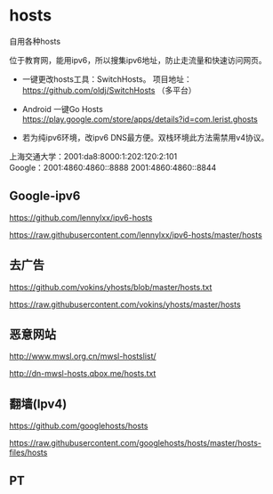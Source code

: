 # hosts
自用各种hosts

位于教育网，能用ipv6，所以搜集ipv6地址，防止走流量和快速访问网页。

* 一键更改hosts工具：SwitchHosts。
项目地址：https://github.com/oldj/SwitchHosts （多平台）

* Android 一键Go Hosts  
https://play.google.com/store/apps/details?id=com.lerist.ghosts

* 若为纯ipv6环境，改ipv6 DNS最方便。双栈环境此方法需禁用v4协议。  

上海交通大学：2001:da8:8000:1:202:120:2:101  
Google：2001:4860:4860::8888
        2001:4860:4860::8844  

## Google-ipv6
https://github.com/lennylxx/ipv6-hosts

https://raw.githubusercontent.com/lennylxx/ipv6-hosts/master/hosts

## 去广告
https://github.com/vokins/yhosts/blob/master/hosts.txt

https://raw.githubusercontent.com/vokins/yhosts/master/hosts

## 恶意网站
http://www.mwsl.org.cn/mwsl-hostslist/

http://dn-mwsl-hosts.qbox.me/hosts.txt

## 翻墙(Ipv4)
https://github.com/googlehosts/hosts

https://raw.githubusercontent.com/googlehosts/hosts/master/hosts-files/hosts

## PT
